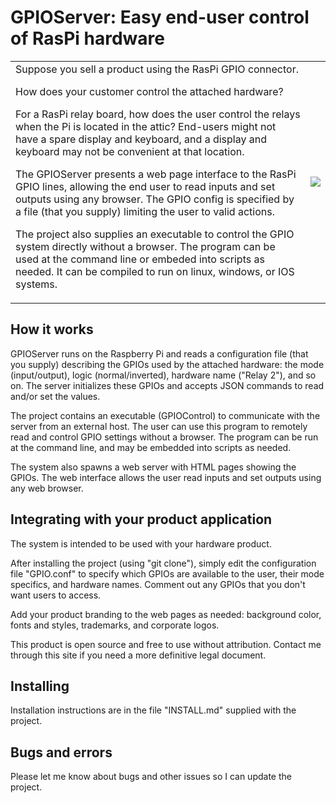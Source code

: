 # GPIOServer: Easy end-user control of RasPi hardware

<table style="width: 100%;">
<tbody>
<tr>
<td>
Suppose you sell a product using the RasPi GPIO connector.<p />

How does your customer control the attached hardware?<p />

For a RasPi relay board, how does the user control the relays when the Pi
is located in the attic? End-users might not have a spare display and
keyboard, and a display and keyboard may not be convenient at that location.

The GPIOServer presents a web page interface to the RasPi GPIO lines,
allowing the end user to read inputs and set outputs using any browser.
The GPIO config is specified by a file (that you supply) limiting the
user to valid actions.

The project also supplies an executable to control the GPIO system
directly without a browser. The program can be used at the command line
or embeded into scripts as needed. It can be compiled to run on linux,
windows, or IOS systems.
</td>
<td><img style="float: right; margin: 0px;" src="https://cdn.hackaday.io/images/1526101606498751157.png"></td>
</tr></tbody></table>

## How it works

GPIOServer runs on the Raspberry Pi and reads a configuration file
(that you supply) describing the GPIOs used by the attached hardware:
the mode (input/output), logic (normal/inverted), hardware name
("Relay 2"), and so on. The server initializes these GPIOs and
accepts JSON commands to read and/or set the values.

The project contains an executable (GPIOControl) to communicate
with the server from an external host. The user can use
this program to remotely read and control GPIO settings without
a browser. The program can be run at the command line, and may be
embedded into scripts as needed.

The system also spawns a web server with HTML pages showing the
GPIOs. The web interface allows the user read inputs and set outputs
using any web browser.

## Integrating with your product application

The system is intended to be used with your hardware product.

After installing the project (using "git clone"), simply edit the
configuration file "GPIO.conf" to specify which GPIOs are available to
the user, their mode specifics, and hardware names. Comment out any
GPIOs that you don't want users to access.

Add your product branding to the web pages as needed: background color,
fonts and styles, trademarks, and corporate logos.

This product is open source and free to use without attribution. Contact
me through this site if you need a more definitive legal document.

## Installing

Installation instructions are in the file "INSTALL.md" supplied with the project.

## Bugs and errors

Please let me know about bugs and other issues so I can update the project.
